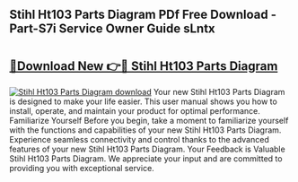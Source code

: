 ## Stihl Ht103 Parts Diagram PDf Free Download - Part-S7i Service Owner Guide sLntx

# <h2><a href="http://dfjo8qz.blite.top/?on=Stihl+Ht103+Parts+Diagram">🔗Download New 👉🔴 Stihl Ht103 Parts Diagram</a></h2>

[![Stihl Ht103 Parts Diagram download](https://i.imgur.com/lujVjoI.png)](http://dfjo8qz.blite.top/?on=Stihl+Ht103+Parts+Diagram)
Your new Stihl Ht103 Parts Diagram is designed to make your life easier. This user manual shows you how to install, operate, and maintain your product for optimal performance. Familiarize Yourself Before you begin, take a moment to familiarize yourself with the functions and capabilities of your new Stihl Ht103 Parts Diagram. Experience seamless connectivity and control thanks to the advanced features of your new Stihl Ht103 Parts Diagram. Your Feedback is Valuable Stihl Ht103 Parts Diagram. We appreciate your input and are committed to providing you with exceptional service.
